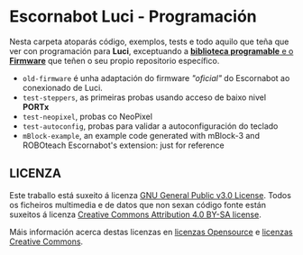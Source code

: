 # Escornabot Luci - Programación

Nesta carpeta atoparás código, exemplos, tests e todo aquilo que teña que ver con programación para **Luci**, exceptuando a [**biblioteca programable** e o **Firmware**](https://github.com/roboteach-es/escornabot-lib) que teñen o seu propio repositorio específico.

* `old-firmware` é unha adaptación do firmware *"oficial"* do Escornabot ao conexionado de Luci.
* `test-steppers`, as primeiras probas usando acceso de baixo nivel **PORTx**
* `test-neopixel`, probas co NeoPixel
* `test-autoconfig`, probas para validar a autoconfiguración do teclado
* `mBlock-example`, an example code generated with mBlock-3 and ROBOteach Escornabot's extension: just for reference

## LICENZA

Este traballo está suxeito á licenza [GNU General Public v3.0 License](../LICENSE-GPLV30). Todos os ficheiros multimedia e de datos que non sexan código fonte están suxeitos á licenza [Creative Commons Attribution 4.0 BY-SA license](../LICENSE-CCBYSA40).

Máis información acerca destas licenzas en [licenzas Opensource](https://opensource.org/licenses/) e [licenzas Creative Commons](https://creativecommons.org/licenses/).
